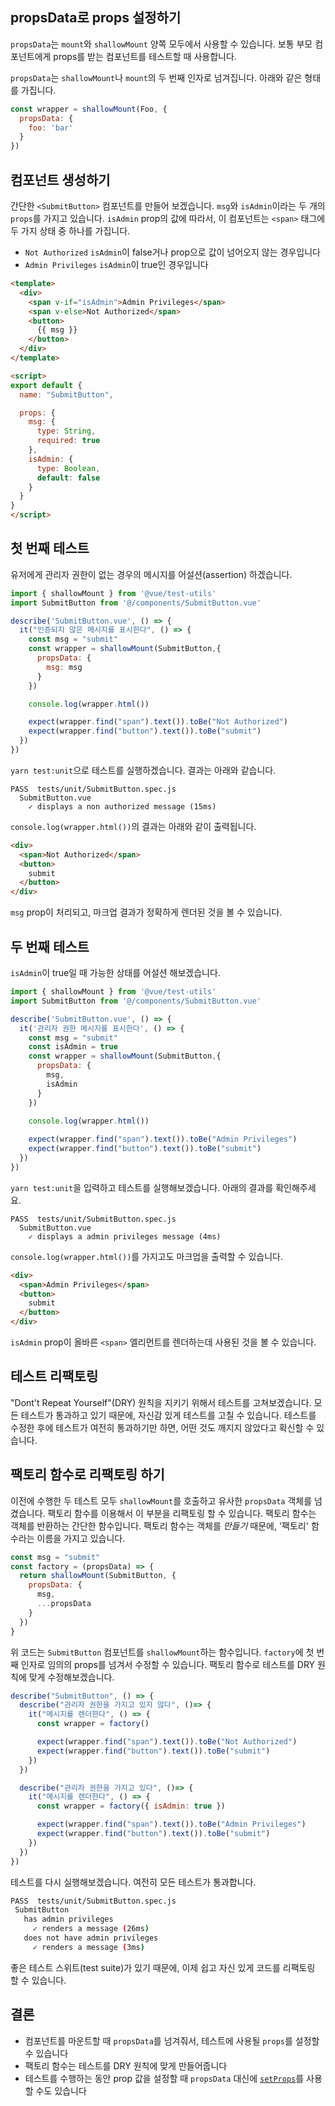 ## propsData로 props 설정하기

`propsData`는 `mount`와 `shallowMount` 양쪽 모두에서 사용할 수 있습니다. 보통 부모 컴포넌트에게 props를 받는 컴포넌트를 테스트할 때 사용합니다.

`propsData`는  `shallowMount`나 `mount`의 두 번째 인자로 넘겨집니다. 아래와 같은 형태를 가집니다.

```js
const wrapper = shallowMount(Foo, {
  propsData: {
    foo: 'bar'
  }
})
```

## 컴포넌트 생성하기

간단한 `<SubmitButton>` 컴포넌트를 만들어 보겠습니다. `msg`와 `isAdmin`이라는 두 개의 `props`를 가지고 있습니다. `isAdmin` prop의 값에 따라서, 이 컴포넌트는 `<span>` 태그에 두 가지 상태 중 하나를 가집니다.

* `Not Authorized` `isAdmin`이 false거나 prop으로 값이 넘어오지 않는 경우입니다
* `Admin Privileges` `isAdmin`이 true인 경우입니다

```html
<template>
  <div>
    <span v-if="isAdmin">Admin Privileges</span>
    <span v-else>Not Authorized</span>
    <button>
      {{ msg }}
    </button>
  </div>
</template>

<script>
export default {
  name: "SubmitButton",

  props: {
    msg: {
      type: String,
      required: true
    },
    isAdmin: {
      type: Boolean,
      default: false
    }
  }
}
</script>
```

## 첫 번째 테스트

유저에게 관리자 권한이 없는 경우의 메시지를 어설션(assertion) 하겠습니다.

```js
import { shallowMount } from '@vue/test-utils'
import SubmitButton from '@/components/SubmitButton.vue'

describe('SubmitButton.vue', () => {
  it("인증되지 않은 메시지를 표시한다", () => {
    const msg = "submit"
    const wrapper = shallowMount(SubmitButton,{
      propsData: {
        msg: msg
      }
    })

    console.log(wrapper.html())

    expect(wrapper.find("span").text()).toBe("Not Authorized")
    expect(wrapper.find("button").text()).toBe("submit")
  })
})
```

`yarn test:unit`으로 테스트를 실행하겠습니다. 결과는 아래와 같습니다.

```
PASS  tests/unit/SubmitButton.spec.js
  SubmitButton.vue
    ✓ displays a non authorized message (15ms)
```

`console.log(wrapper.html())`의 결과는 아래와 같이 출력됩니다.

```html
<div>
  <span>Not Authorized</span>
  <button>
    submit
  </button>
</div>
```

`msg` prop이 처리되고, 마크업 결과가 정확하게 렌더된 것을 볼 수 있습니다.

## 두 번째 테스트

`isAdmin`이 true일 때 가능한 상태를 어설션 해보겠습니다.

```js
import { shallowMount } from '@vue/test-utils'
import SubmitButton from '@/components/SubmitButton.vue'

describe('SubmitButton.vue', () => {
  it('관리자 권한 메시지를 표시한다', () => {
    const msg = "submit"
    const isAdmin = true
    const wrapper = shallowMount(SubmitButton,{
      propsData: {
        msg,
        isAdmin
      }
    })

    console.log(wrapper.html())
    
    expect(wrapper.find("span").text()).toBe("Admin Privileges")
    expect(wrapper.find("button").text()).toBe("submit")
  })
})
```

`yarn test:unit`을 입력하고 테스트를 실행해보겠습니다. 아래의 결과를 확인해주세요.

```shell
PASS  tests/unit/SubmitButton.spec.js
  SubmitButton.vue
    ✓ displays a admin privileges message (4ms)
```

`console.log(wrapper.html())`를 가지고도 마크업을 출력할 수 있습니다.

```html
<div>
  <span>Admin Privileges</span>
  <button>
    submit
  </button>
</div>
```
`isAdmin` prop이 올바른 `<span>` 엘리먼트를 렌더하는데 사용된 것을 볼 수 있습니다.

## 테스트 리팩토링

"Dont't Repeat Yourself"(DRY) 원칙을 지키기 위해서 테스트를 고쳐보겠습니다. 모든 테스트가 통과하고 있기 때문에, 자신감 있게 테스트를 고칠 수 있습니다. 테스트를 수정한 후에 테스트가 여전히 통과하기만 하면, 어떤 것도 깨지지 않았다고 확신할 수 있습니다.

## 팩토리 함수로 리팩토링 하기

이전에 수행한 두 테스트 모두 `shallowMount`를 호출하고 유사한 `propsData` 객체를 넘겼습니다. 팩토리 함수를 이용해서 이 부분을 리팩토링 할 수 있습니다. 팩토리 함수는 객체를 반환하는 간단한 함수입니다. 팩토리 함수는 객체를 _만들기_ 때문에, '팩토리' 함수라는 이름을 가지고 있습니다.

```js
const msg = "submit"
const factory = (propsData) => {
  return shallowMount(SubmitButton, {
    propsData: {
      msg,
      ...propsData
    }
  })
}
```

위 코드는 `SubmitButton` 컴포넌트를  `shallowMount`하는 함수입니다. `factory`에 첫 번째 인자로 임의의 props를 넘겨서 수정할 수 있습니다. 팩토리 함수로 테스트를 DRY 원칙에 맞게 수정해보겠습니다.

```js
describe("SubmitButton", () => {
  describe("관리자 권한을 가지고 있지 않다", ()=> {
    it("메시지를 렌더한다", () => {
      const wrapper = factory()

      expect(wrapper.find("span").text()).toBe("Not Authorized")
      expect(wrapper.find("button").text()).toBe("submit")
    })
  })

  describe("관리자 권한을 가지고 있다", ()=> {
    it("메시지를 렌더한다", () => {
      const wrapper = factory({ isAdmin: true })

      expect(wrapper.find("span").text()).toBe("Admin Privileges")
      expect(wrapper.find("button").text()).toBe("submit")
    })
  })
})
```

테스트를 다시 실행해보겠습니다. 여전히 모든 테스트가 통과합니다.

```sh
PASS  tests/unit/SubmitButton.spec.js
 SubmitButton
   has admin privileges
     ✓ renders a message (26ms)
   does not have admin privileges
     ✓ renders a message (3ms)
```

좋은 테스트 스위트(test suite)가 있기 때문에, 이제 쉽고 자신 있게 코드를 리팩토링 할 수 있습니다.

## 결론

- 컴포넌트를 마운트할 때 `propsData`를 넘겨줘서, 테스트에 사용될  `props`를 설정할 수 있습니다
- 팩토리 함수는 테스트를 DRY 원칙에 맞게 만들어줍니다
- 테스트를 수행하는 동안 prop 값을 설정할 때 `propsData` 대신에 [`setProps`](https://vue-test-utils.vuejs.org/api/wrapper-array/#setprops-props)를 사용할 수도 있습니다
